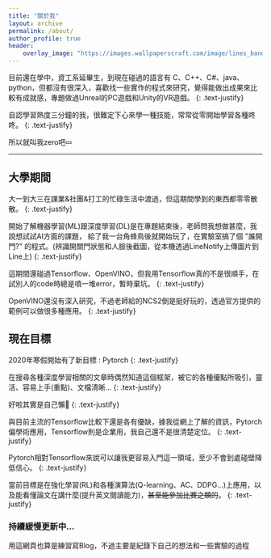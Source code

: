 ```yaml
---
title: "關於我"
layout: archive
permalink: /about/
author_profile: true
header:
    overlay_image: "https://images.wallpaperscraft.com/image/lines_bands_wavy_neon_15654_1920x1080.jpg" #caption: "Photo by [Joel Filipe](https://unsplash.com/@alexandruz) on [Unsplash](https://unsplash.com)"
---
```


目前還在學中，資工系延畢生，到現在碰過的語言有 C、C++、C#、java、python，但都沒有很深入，喜歡找一些實作的程式來研究，覺得能做出成果來比較有成就感，專題做過Unreal的PC遊戲和Unity的VR遊戲。
{: .text-justify}

自認學習熱度三分鐘的我，很難定下心來學一種技能，常常從零開始學習各種咚咚。
{: .text-justify}

所以就叫我zero吧💤


---

## **大學期間**

大一到大三在課業&社團&打工的忙碌生活中渡過，但這期間學到的東西都零零散散。
{: .text-justify}

開始了解機器學習(ML)跟深度學習(DL)是在專題結束後，老師問我想做甚麼，我說想試試AI方面的課題，
給了我一台角蜂鳥後就開始玩了，在實驗室搞了個 "誰開門?" 的程式。(辨識開關門狀態和人臉後截圖，從本機透過LineNotify上傳圖片到Line上)
{: .text-justify}

這期間還碰過Tensorflow、OpenVINO，但我用Tensorflow真的不是很順手，在試別人的code時總是噴一堆error，暫時棄坑。
{: .text-justify}

OpenVINO還沒有深入研究，不過老師給的NCS2倒是挺好玩的，透過官方提供的範例可以做很多種應用。
{: .text-justify}

## **現在目標**

2020年寒假開始有了新目標 : Pytorch
{: .text-justify}

在搜尋各種深度學習相關的文章時偶然知道這個框架，被它的各種優點所吸引，靈活、容易上手(重點)、文檔清晰...
{: .text-justify}

好啦其實是自己懶🤥
{: .text-justify}

與目前主流的Tensorflow比較下還是各有優缺，據我從網上了解的資訊，Pytorch偏學術應用，Tensorflow則是企業用，我自己還不是很清楚定位。
{: .text-justify}

Pytorch相對Tensorflow來說可以讓我更容易入門這一領域，至少不會到處碰壁降低信心。
{: .text-justify}

當前目標是在強化學習(RL)和各種演算法(Q-learning、AC、DDPG...)上應用，以及能看懂論文在講什麼(提升英文閱讀能力)，~~甚至能參加比賽之類的~~。
{: .text-justify}

### **持續緩慢更新中...**

用這網頁也算是練習寫Blog，不過主要是紀錄下自己的想法和一些實驗的過程
